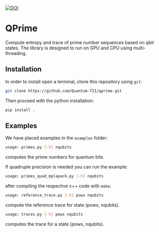 

[![DOI](https://zenodo.org/badge/DOI/10.5281/zenodo.3787043.svg)](https://doi.org/10.5281/zenodo.3787043)

# QPrime

Compute entropy and trace of prime number sequences based on qbit states.
The library is designed to run on GPU and CPU using multi-threading.

## Installation

In order to install open a terminal, clone this repository using `git`:
```bash
git clone https://github.com/Quantum-TII/qprime.git
```

Then proceed with the python installation:
```bash
pip install .
```

## Examples

We have placed examples in the `examples` folder:
```bash
usage: primes.py [-h] nqubits
```
computes the prime numbers for quantum bits.

If quadruple precision is needed you can run the example:
```bash
usage: primes_quad_mplapack.py [-h] nqubits
```
after compiling the respective c++ code with `make`.

```bash
usage: reference_trace.py [-h] pows nqubits
```
compute the reference trace for state (pows, nqubits).

```bash
usage: traces.py [-h] pows nqubits
```
computes the trace for a state (pows, nqubits).
